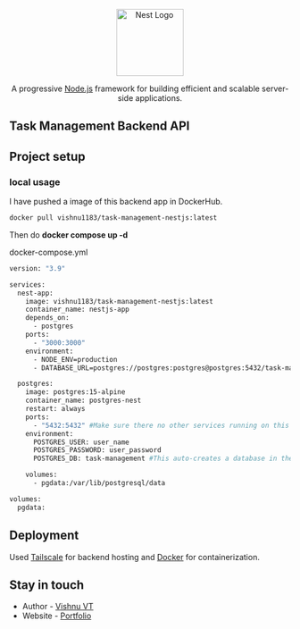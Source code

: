 <p align="center">
  <a href="http://nestjs.com/" target="blank"><img src="https://nestjs.com/img/logo-small.svg" width="120" alt="Nest Logo" /></a>
</p>

<p align="center">A progressive <a href="http://nodejs.org" target="_blank">Node.js</a> framework for building efficient and scalable server-side applications.</p>

## Task Management Backend API

## Project setup

### local usage

I have pushed a image of this backend app in DockerHub.

```bash
docker pull vishnu1183/task-management-nestjs:latest
```

Then do **docker compose up -d**

docker-compose.yml

```bash
version: "3.9"

services:
  nest-app:
    image: vishnu1183/task-management-nestjs:latest
    container_name: nestjs-app
    depends_on:
      - postgres
    ports:
      - "3000:3000"
    environment:
      - NODE_ENV=production
      - DATABASE_URL=postgres://postgres:postgres@postgres:5432/task-management

  postgres:
    image: postgres:15-alpine
    container_name: postgres-nest
    restart: always
    ports:
      - "5432:5432" #Make sure there no other services running on this port in your machine.
    environment:
      POSTGRES_USER: user_name
      POSTGRES_PASSWORD: user_password
      POSTGRES_DB: task-management #This auto-creates a database in the container.

    volumes:
      - pgdata:/var/lib/postgresql/data

volumes:
  pgdata:
```

## Deployment

Used [Tailscale](https://tailscale.com/kb/1223/funnel) for backend hosting and [Docker](https://docs.docker.com/get-started/) for containerization.

## Stay in touch

- Author - [Vishnu VT](#)
- Website - [Portfolio](https://vishnu-portfolio-blue.vercel.app/)
<!-- - LinkedIn - https:// -->
